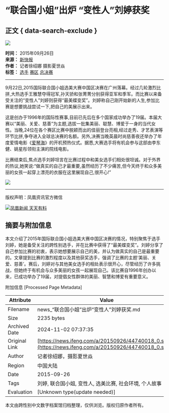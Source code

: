 # “联合国小姐”出炉 “变性人”刘婷获奖

## 正文 { data-search-exclude }


![](https://dolphin.deliver.ifeng.com/c?z=ifeng&la=0&si=2&ci=23&cg=22&c=29&or=232&l=728&bg=728&b=726&u=https://y0.ifengimg.com/34c4a1d78882290c/2012/0528/1x1.gif)

**时间：** 2015年09月26日  
**来源：** [新快报](http://dianzibao.xkb.com.cn/view/1008692)  
**作者：** 记者徐绍娜 摄影夏世焱  
**标签：** [选手](http://search.ifeng.com/sofeng/search.action?c=1&q=%E9%80%89%E6%89%8B) [赛区](http://search.ifeng.com/sofeng/search.action?c=1&q=%E8%B5%9B%E5%8C%BA) [总决赛](http://search.ifeng.com/sofeng/search.action?c=1&q=%E6%80%BB%E5%86%B3%E8%B5%9B)  

---

9月22日,2015国际联合国小姐选美大赛中国区决赛在广州落幕。经过几轮激烈比拼,大热选手王雅慧夺得冠军,孙天骄和张菁菁分别获得亚军和季军。而比赛以来备受关注的“变性人”刘婷则获得“最美蝶变奖”。刘婷称自己刚开始新的人生,参加比赛是想要挑战尝试一下,把自己的美展示出来。

这是创办于1996年的国际性赛事,目前已先后在多个国家成功举办了19届。本届大赛以“美丽、关爱、慈善”为主题,选拔一批集美丽、聪慧、博爱于一身的当代女性。当晚,24位在各个赛区比赛中脱颖而出的佳丽登台亮相,经过走秀、才艺表演等环节比拼,争夺进入全球总决赛的名额。另外,决赛当晚英晨时尚慈善夜还举办了年度爱情电影《[爱琴海](http://app.travel.ifeng.com/scenery_detail-17001.html)》的开机预热仪式。据悉,大赛选手将有机会参与这部由李东健、姚星彤领衔主演的院线电影。

比赛结束后,焦点选手刘婷坦言在比赛过程中和美女选手们相处很坦诚。对于外界的热议,她笑说:“做真实的自己才最重要,虽然经历了不少痛苦,但今天终于和众多美丽的女孩一起穿上漂亮的衣服在这里展现自己,很开心!”

![](http://y0.ifengimg.com/cmpp/2015/09/26/03/e0c99c34-d018-429a-8d92-e949a90e9a06_size42_w509_h759.jpg)

--- 

版权声明：凤凰资讯官方微信  

[![凤凰新闻 天天有料](https://y3.ifengimg.com/a/2015/0130/b3e486531275e3b.JPG)](http://api.3g.ifeng.com/ifengtg?adid=11345)

## 摘要与附加信息

<!-- tcd_abstract -->
本文介绍了2015年国际联合国小姐选美大赛中国区决赛的情况，特别聚焦于选手刘婷，她是备受关注的跨性别选手，并在比赛中获得了“最美蝶变奖”。刘婷分享了自己参加比赛的初衷，表示她想要展示自己的美，并认为做真实的自己是最重要的。文章提到比赛的激烈程度以及其他获奖选手，强调了比赛的主题‘美丽、关爱、慈善’。赛后，刘婷对与其他美女选手的相处表示很开心，尽管经历了许多挑战，但她终于有机会与众多美丽的女孩一起展现自己。该比赛自1996年创办以来，已成功举办了19届，对提倡女性群体的美丽、智慧和博爱有重要意义。
<!-- tcd_abstract_end -->

附加信息 [Processed Page Metadata]

| Attribute       | Value                                  |
|-----------------|----------------------------------------|
| Filename        | news_“联合国小姐”出炉“变性人”刘婷获奖.md                             |
| Size            | 2235 bytes                           |
| Archived Date   | 2024-11-02 07:37:35                             |
| Original Link   | [https://news.ifeng.com/a/20150926/44740018_0.shtml](https://news.ifeng.com/a/20150926/44740018_0.shtml)                       |
| Author          | 记者徐绍娜，摄影夏世焱                               |
| Region          | 中国大陆                               |
| Date            | 2015-09-26                                 |
| Tags            | 刘婷, 联合国小姐, 变性人, 选美比赛, 社会环境, 个人故事                                 |
| Evaluation            | [Unknown type(update needed)]                                 |
<!-- tcd_table_end -->

本文由跨性别中文数字档案馆归档整理，仅供浏览。版权归原作者所有。
